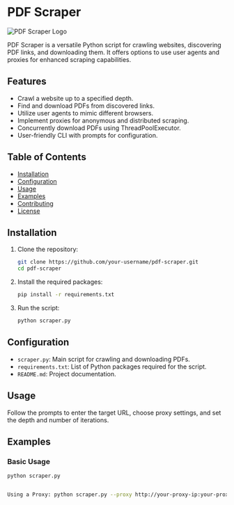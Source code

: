 # PDF Scraper

![PDF Scraper Logo](https://example.com/your-logo.png)

PDF Scraper is a versatile Python script for crawling websites, discovering PDF links, and downloading them. It offers options to use user agents and proxies for enhanced scraping capabilities.

## Features

- Crawl a website up to a specified depth.
- Find and download PDFs from discovered links.
- Utilize user agents to mimic different browsers.
- Implement proxies for anonymous and distributed scraping.
- Concurrently download PDFs using ThreadPoolExecutor.
- User-friendly CLI with prompts for configuration.

## Table of Contents

- [Installation](#installation)
- [Configuration](#configuration)
- [Usage](#usage)
- [Examples](#examples)
- [Contributing](#contributing)
- [License](#license)

## Installation

1. Clone the repository:

    ```bash
    git clone https://github.com/your-username/pdf-scraper.git
    cd pdf-scraper
    ```

2. Install the required packages:

    ```bash
    pip install -r requirements.txt
    ```

3. Run the script:

    ```bash
    python scraper.py
    ```

## Configuration

- `scraper.py`: Main script for crawling and downloading PDFs.
- `requirements.txt`: List of Python packages required for the script.
- `README.md`: Project documentation.

## Usage

Follow the prompts to enter the target URL, choose proxy settings, and set the depth and number of iterations.

## Examples

### Basic Usage

```bash
python scraper.py


Using a Proxy: python scraper.py --proxy http://your-proxy-ip:your-proxy-port
